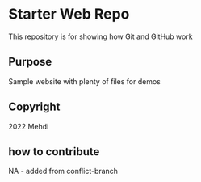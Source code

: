 # Starter Web Repo

This repository is for showing how Git and GitHub work

## Purpose

Sample website with plenty of files for demos

## Copyright
2022 Mehdi

## how to contribute
NA - added from conflict-branch

